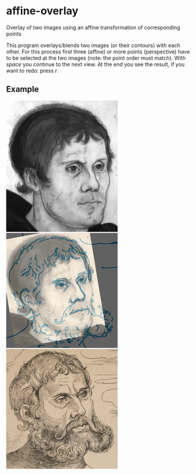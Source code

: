 # affine-overlay
Overlay of two images using an affine transformation of corresponding points

This program overlays/blends two images (or their contours) with each 
other. For this process first three (affine) or more points 
(perspective) have to be selected at the two images (note: the point 
order must match). With _space_ you continue to the next view. At the 
end you see the result, if you want to redo: press _r_.

## Example
![Original 1](images/original1.jpg)
![Overlay](images/overlay.jpg)
![Original 2](images/original2.jpg)
